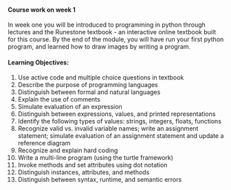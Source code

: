 #### Course work on week 1

In week one you will be introduced to programming in python through lectures and the Runestone textbook - an interactive online textbook built for this course. By the end of the module, you will have run your first python program, and learned how to draw images by writing a program.


#### Learning Objectives:
1. Use active code and multiple choice questions in textbook
2. Describe the purpose of programming languages
3. Distinguish between formal and natural languages
4. Explain the use of comments
5. Simulate evaluation of an expression
6. Distinguish between expressions, values, and printed representations
7. Identify the following types of values: strings, integers, floats, functions
8. Recognize valid vs. invalid variable names; write an assignment statement; simulate evaluation of an assignment statement and update a reference diagram
9. Recognize and explain hard coding
10. Write a multi-line program (using the turtle framework)
11. Invoke methods and set attributes using dot notation
12. Distinguish instances, attributes, and methods
13. Distinguish between syntax, runtime, and semantic errors
